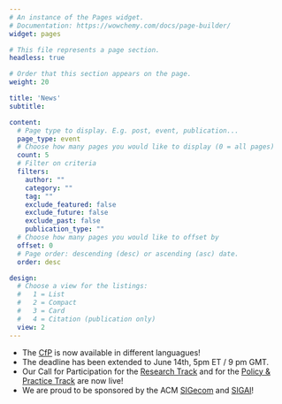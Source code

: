 ```yaml
---
# An instance of the Pages widget.
# Documentation: https://wowchemy.com/docs/page-builder/
widget: pages

# This file represents a page section.
headless: true

# Order that this section appears on the page.
weight: 20

title: 'News'
subtitle:

content:
  # Page type to display. E.g. post, event, publication...
  page_type: event
  # Choose how many pages you would like to display (0 = all pages)
  count: 5
  # Filter on criteria
  filters:
    author: ""
    category: ""
    tag: ""
    exclude_featured: false
    exclude_future: false
    exclude_past: false
    publication_type: ""
  # Choose how many pages you would like to offset by
  offset: 0
  # Page order: descending (desc) or ascending (asc) date.
  order: desc

design:
  # Choose a view for the listings:
  #   1 = List
  #   2 = Compact
  #   3 = Card
  #   4 = Citation (publication only)
  view: 2
---
```


- The [CfP](https://eaamo.org/cfp/) is now available in different languagues! 
- The deadline has been extended to June 14th, 5pm ET / 9 pm GMT.
- Our Call for Participation for the [Research Track](https://eaamo.org/cfpresearch/) and for the [Policy & Practice Track](https://eaamo.org/cfppolicyandpractice/) are now live!
- We are proud to be sponsored by the ACM [SIGecom](https://www.sigecom.org/) and [SIGAI](https://sigai.acm.org/)!
